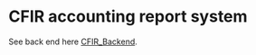 # CFIR accounting report system
See back end here [CFIR_Backend](https://github.com/YoelEigner/CFIR_Back_End).
